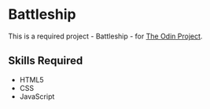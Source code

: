 # Battleship
This is a required project - Battleship - for [The Odin Project](https://www.theodinproject.com/).

## Skills Required
- HTML5
- CSS
- JavaScript
